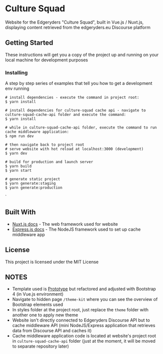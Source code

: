 # Culture Squad

Website for the Edgeryders "Culture Squad", built in Vue.js / Nuxt.js, displaying content retrieved from the edgeryders.eu Discourse platform

## Getting Started

These instructions will get you a copy of the project up and running on your local machine for development purposes

### Installing

A step by step series of examples that tell you how to get a development env running

```
# install dependencies - execute the command in project root:
$ yarn install

# install dependencies for culture-squad cache api - navigate to culture-squad-cache-api folder and execute the command:
$ yarn install

# while in culture-squad-cache-api folder, execute the command to run cache middleware application:
$ npm run dev

# then navigate back to project root
# serve website with hot reload at localhost:3000 (development)
$ yarn dev

# build for production and launch server
$ yarn build
$ yarn start

# generate static project
$ yarn generate:staging
$ yarn generate:production
```
`

## Built With

* [Nuxt.js docs](https://nuxtjs.org) - The web framework used for website
* [Express.js docs](https://expressjs.com/) - The NodeJS framework used to set up cache middleware app


## License

This project is licensed under the MIT License 

## NOTES

* Template used is [Prototype](https://pixelarity.com/prototype) but refactored and adjusted with Bootstrap 4 (in Vue.js environment)
* Navigate to hidden page ``/theme-kit`` where you can see the overview of Bootstrap elements used 
* In styles folder at the project root, just replace the ``theme`` folder with another one to apply new theme
* Website isn't directly connected to Edgeryders Discourse API but to cache middleware API (mini NodeJS/Express application that retrieves data from Discourse API and caches it)
* Cache middleware application code is located at website's project root in ``culture-squad-cache-api`` folder (just at the moment, it will be moved to separate repository later)
